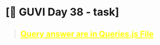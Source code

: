 # [🔗 GUVI Day 38 - task]

> <h2 style="color:yellow;text-decoration:underline;">Query answer are in Queries.js File </h2>

#

> <h2 style="color:yellow;text-decoration:underline;
> "Note: Databases queries are stored in Database folder</h2>
